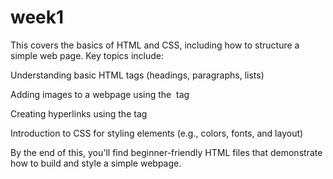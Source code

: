 # week1
This covers the basics of HTML and CSS, including how to structure a simple web page. Key topics include:

Understanding basic HTML tags (headings, paragraphs, lists)

Adding images to a webpage using the <img> tag

Creating hyperlinks using the <a> tag

Introduction to CSS for styling elements (e.g., colors, fonts, and layout)

By the end of this, you'll find beginner-friendly HTML files that demonstrate how to build and style a simple webpage.
